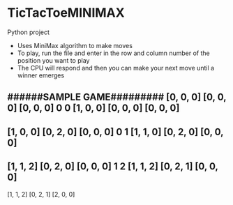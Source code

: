 # TicTacToeMINIMAX
Python project
- Uses MiniMax algorithm to make moves
- To play, run the file and enter in the row and column number of the position you want to play
- The CPU will respond and then you can make your next move until a winner emerges

######SAMPLE GAME#########
[0, 0, 0]
[0, 0, 0]
[0, 0, 0]
0 0
[1, 0, 0]
[0, 0, 0]
[0, 0, 0]
----------
[1, 0, 0]
[0, 2, 0]
[0, 0, 0]
0 1
[1, 1, 0]
[0, 2, 0]
[0, 0, 0]
----------
[1, 1, 2]
[0, 2, 0]
[0, 0, 0]
1 2
[1, 1, 2]
[0, 2, 1]
[0, 0, 0]
----------
[1, 1, 2]
[0, 2, 1]
[2, 0, 0]
>>> 
